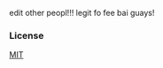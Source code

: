 edit other peopl!!! legit fo fee bai guays!

### License

[MIT](https://github.com/botoxparty/XP.css/blob/main/LICENSE)
